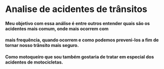 # Analise de acidentes de trânsitos

#### Meu objetivo com essa análise é entre outros entender quais são os acidentes mais comum, onde mais ocorrem com 
#### mais frequência, quando ocorrem e como podemos preveni-los a fim de tornar nosso trânsito mais seguro.
#### Como motoqueiro que sou também gostaria de tratar em especial dos acidentes de motocicletas.
